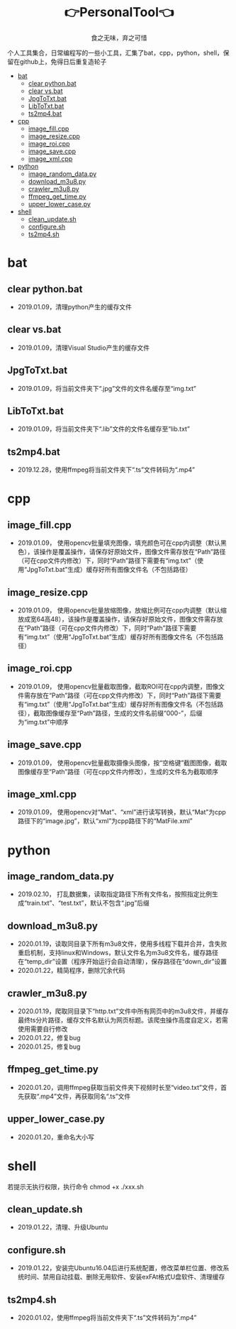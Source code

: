 
<h1 align="center">👉PersonalTool👈</h1>
<p align="center">食之无味，弃之可惜</p>

个人工具集合，日常编程写的一些小工具，汇集了bat，cpp，python，shell，保留在github上，免得日后重复造轮子

- [bat](#bat)
  - [clear python.bat](#clear-pythonbat)
  - [clear vs.bat](#clear-vsbat)
  - [JpgToTxt.bat](#jpgtotxtbat)
  - [LibToTxt.bat](#libtotxtbat)
  - [ts2mp4.bat](#ts2mp4bat)
- [cpp](#cpp)
  - [image_fill.cpp](#image_fillcpp)
  - [image_resize.cpp](#image_resizecpp)
  - [image_roi.cpp](#image_roicpp)
  - [image_save.cpp](#image_savecpp)
  - [image_xml.cpp](#image_xmlcpp)
- [python](#python)
  - [image_random_data.py](#image_random_datapy)
  - [download_m3u8.py](#download_m3u8py)
  - [crawler_m3u8.py](#crawler_m3u8py)
  - [ffmpeg_get_time.py](#ffmpeg_get_timepy)
  - [upper_lower_case.py](#upper_lower_casepy)
- [shell](#shell)
  - [clean_update.sh](#clean_updatesh)
  - [configure.sh](#configuresh)
  - [ts2mp4.sh](#ts2mp4sh)


# bat
## clear python.bat
- 2019.01.09，清理python产生的缓存文件
  
## clear vs.bat
- 2019.01.09，清理Visual Studio产生的缓存文件

## JpgToTxt.bat
- 2019.01.09，将当前文件夹下“.jpg”文件的文件名缓存至“img.txt”
  
## LibToTxt.bat
- 2019.01.09，将当前文件夹下“.lib”文件的文件名缓存至“lib.txt”

## ts2mp4.bat
- 2019.12.28，使用ffmpeg将当前文件夹下“.ts”文件转码为“.mp4”


# cpp
## image_fill.cpp
- 2019.01.09， 使用opencv批量填充图像，填充颜色可在cpp内调整（默认黑色），该操作是覆盖操作，请保存好原始文件，图像文件需存放在“Path”路径（可在cpp文件内修改）下，同时“Path”路径下需要有“img.txt”（使用“JpgToTxt.bat”生成）缓存好所有图像文件名（不包括路径）

## image_resize.cpp
- 2019.01.09， 使用opencv批量放缩图像，放缩比例可在cpp内调整（默认缩放成宽64高48），该操作是覆盖操作，请保存好原始文件，图像文件需存放在“Path”路径（可在cpp文件内修改）下，同时“Path”路径下需要有“img.txt”（使用“JpgToTxt.bat”生成）缓存好所有图像文件名（不包括路径）

## image_roi.cpp
- 2019.01.09， 使用opencv批量截取图像，截取ROI可在cpp内调整，图像文件需存放在“Path”路径（可在cpp文件内修改）下，同时“Path”路径下需要有“img.txt”（使用“JpgToTxt.bat”生成）缓存好所有图像文件名（不包括路径），截取图像缓存至“Path”路径，生成的文件名前缀“000-”，后缀为“img.txt”中顺序

## image_save.cpp
- 2019.01.09， 使用opencv批量截取摄像头图像，按“空格键”截图图像，截取图像缓存至“Path”路径（可在cpp文件内修改），生成的文件名为截取顺序

## image_xml.cpp
- 2019.01.09， 使用opencv对“Mat”、“xml”进行读写转换，默认“Mat”为cpp路径下的“image.jpg”，默认“xml”为cpp路径下的“MatFile.xml”


# python
## image_random_data.py
- 2019.02.10， 打乱数据集，读取指定路径下所有文件名，按照指定比例生成“train.txt”、“test.txt”，默认不包含“.jpg”后缀

## download_m3u8.py
- 2020.01.19，读取同目录下所有m3u8文件，使用多线程下载并合并，含失败重启机制，支持linux和Windows，默认文件名为m3u8文件名，缓存路径在“temp_dir”设置（程序开始运行会自动清理），保存路径在“down_dir”设置
- 2020.01.22，精简程序，删除冗余代码

## crawler_m3u8.py
- 2020.01.19，爬取同目录下“http.txt”文件中所有网页中的m3u8文件，并缓存最终ts分片路径，缓存文件名默认为网页标题。该爬虫操作高度自定义，若需使用需要自行修改
- 2020.01.22，修复bug
- 2020.01.25，修复bug

## ffmpeg_get_time.py
- 2020.01.20，调用ffmpeg获取当前文件夹下视频时长至“video.txt”文件，首先获取“.mp4”文件，再获取同名“.ts”文件

## upper_lower_case.py
- 2020.01.20，重命名大小写


# shell
若提示无执行权限，执行命令 chmod +x ./xxx.sh 

## clean_update.sh
- 2019.01.22，清理、升级Ubuntu

## configure.sh
- 2019.01.22，安装完Ubuntu16.04后进行系统配置，修改菜单栏位置、修改系统时间、禁用自动挂载、删除无用软件、安装exFAt格式U盘软件、清理缓存

## ts2mp4.sh
- 2020.01.02，使用ffmpeg将当前文件夹下“.ts”文件转码为“.mp4”
